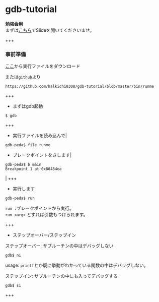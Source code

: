 # gdb-tutorial

**勉強会用**  
まずは[こちら](https://gitpitch.com/halkichi0308/gdb-tutorial)でSlideを開いてくださいませ。

+++
### 事前準備 ###
[ここ](https://github.com/halkichi0308/gdb-tutorial/raw/master/bin/runme)から実行ファイルをダウンロード

または`github`より
``` url
https://github.com/halkichi0308/gdb-tutorial/blob/master/bin/runme
```


+++
* まずはgdb起動
```
$ gdb
```

+++
- 実行ファイルを読み込んで|
```
gdb-peda$ file runme
```


- ブレークポイントをさします|
```
gdb-peda$ b main
Breakpoint 1 at 0x80484ea
```
|
+++
* 実行します
```
gdb-peda$ run
```
`run :`ブレークポイントから実行。  
`run <arg>` とすれば引数もつけられます。  

+++
* ステップオーバー/ステップイン  

ステップオーバー: サブルーチンの中はデバッグしない
```
gdb$ ni
```
usage: `printf`とか既に挙動がわかっている関数の中はデバッグしない。


ステップイン: サブルーチンの中にも入ってデバッグする  
```
gdb$ si
```
+++

